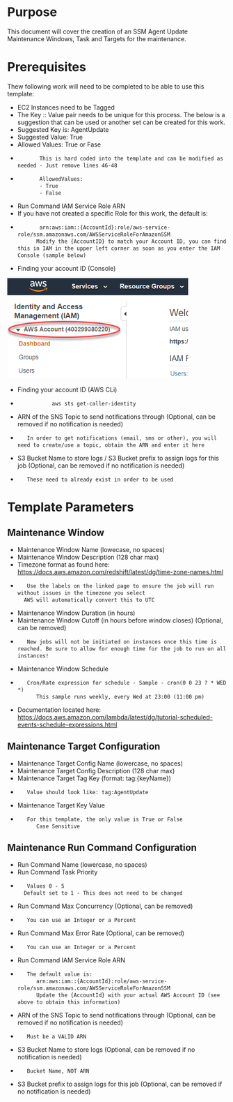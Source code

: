 # Purpose

This document will cover the creation of an SSM Agent Update Maintenance Windows, Task and Targets for the maintenance.

# Prerequisites

Thew following work will need to be completed to be able to use this template:

* EC2 Instances need to be Tagged
* The Key :: Value pair needs to be unique for this process. The below is a suggestion that can be used or another set can be created for this work.
* Suggested Key is: AgentUpdate
* Suggested Value: True
* Allowed Values: True or Fase
*            This is hard coded into the template and can be modified as needed - Just remove lines 46-48
*            AllowedValues:
             - True
             - False
* Run Command IAM Service Role ARN
* If you have not created a specific Role for this work, the default is:
*            arn:aws:iam::{AccountId}:role/aws-service-role/ssm.amazonaws.com/AWSServiceRoleForAmazonSSM
            Modify the {AccountID} to match your Account ID, you can find this in IAM in the upper left corner as soon as you enter the IAM Console (sample below)
* Finding your account ID (Console)

![Console AccountId](/images/account-id-iam-console.png)

* Finding your account ID (AWS CLi)
*                aws sts get-caller-identity
* ARN of the SNS Topic to send notifications through (Optional, can be removed if no notification is needed)
*        In order to get notifications (email, sms or other), you will need to create/use a topic, obtain the ARN and enter it here
* S3 Bucket Name to store logs / S3 Bucket prefix to assign logs for this job (Optional, can be removed if no notification is needed)
*        These need to already exist in order to be used

# Template Parameters
## Maintenance Window

* Maintenance Window Name (lowecase, no spaces)
* Maintenance Window Description (128 char max)
* Timezone format as found here: https://docs.aws.amazon.com/redshift/latest/dg/time-zone-names.html
*        Use the labels on the linked page to ensure the job will run without issues in the timezone you select
        AWS will automatically convert this to UTC
* Maintenance Window Duration (in hours)
* Maintenance Window Cutoff (in hours before window closes) (Optional, can be removed)
*        New jobs will not be initiated on instances once this time is reached. Be sure to allow for enough time for the job to run on all instances!
* Maintenance Window Schedule
*        Cron/Rate expression for schedule - Sample - cron(0 0 23 ? * WED *)
            This sample runs weekly, every Wed at 23:00 (11:00 pm)
* Documentation located here: https://docs.aws.amazon.com/lambda/latest/dg/tutorial-scheduled-events-schedule-expressions.html

## Maintenance Target Configuration

* Maintenance Target Config Name (lowercase, no spaces)
* Maintenance Target Config Description (128 char max)
* Maintenance Target Tag Key (format: tag:{keyName})
*        Value should look like: tag:AgentUpdate
* Maintenance Target Key Value
*        For this template, the only value is True or False
            Case Sensitive

## Maintenance Run Command Configuration

* Run Command Name (lowercase, no spaces)
* Run Command Task Priority
*        Values 0 - 5
        Default set to 1 - This does not need to be changed
* Run Command Max Concurrency (Optional, can be removed)
*        You can use an Integer or a Percent
* Run Command Max Error Rate (Optional, can be removed)
*        You can use an Integer or a Percent
* Run Command IAM Service Role ARN
*        The default value is:
            arn:aws:iam::{AccountId}:role/aws-service-role/ssm.amazonaws.com/AWSServiceRoleForAmazonSSM
            Update the {AccountId} with your actual AWS Account ID (see above to obtain this information)
* ARN of the SNS Topic to send notifications through (Optional, can be removed if no notification is needed)
*        Must be a VALID ARN
* S3 Bucket Name to store logs (Optional, can be removed if no notification is needed)
*        Bucket Name, NOT ARN
* S3 Bucket prefix to assign logs for this job (Optional, can be removed if no notification is needed)
